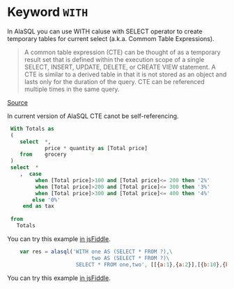 # Keyword `WITH` 

In AlaSQL you can use WITH caluse with SELECT operator to create temporary tables for current select 
(a.k.a. Commom Table Expressions). 

<blockquote>
A common table expression (CTE) can be thought of as a temporary result set that is defined within the execution scope of a single SELECT, INSERT, UPDATE, DELETE, or CREATE VIEW statement. A CTE is similar to a derived table in that it is not stored as an object and lasts only for the duration of the query. CTE can be referenced multiple times in the same query.
</blockquote>

[Source](https://technet.microsoft.com/en-us/library/ms190766(v=sql.105).aspx)

In current version of AlaSQL CTE canot be self-referencing. 

```sql
 With Totals as
 (
    select  *,
            price * quantity as [Total price]
    from    grocery
 )
 select  *
    ,  case
         when [Total price]>100 and [Total price]<= 200 then '2%'
         when [Total price]>200 and [Total price]<= 300 then '3%'
         when [Total price]>300 and [Total price]<= 400 then '4%'
        else '0%'
     end as tax
 
 from
   Totals
```

You can try this example [in jsFiddle](http://jsfiddle.net/n131zmw9/2/).

```js
    var res = alasql('WITH one AS (SELECT * FROM ?),\
                           two AS (SELECT * FROM ?)\
                      SELECT * FROM one,two', [[{a:1},{a:2}],[{b:10},{b:20}]]);
```
You can try this example [in jsFiddle](http://jsfiddle.net/agershun/k0e8hc60/1/).
